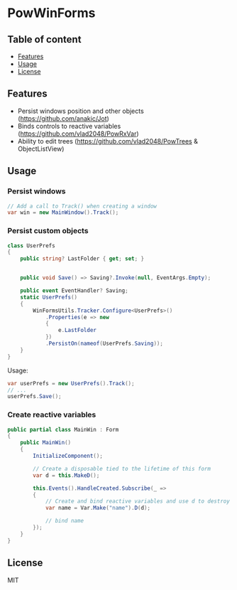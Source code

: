 # PowWinForms

## Table of content

- [Features](#features)
- [Usage](#usage)
- [License](#license)

## Features

- Persist windows position and other objects (https://github.com/anakic/Jot)
- Binds controls to reactive variables (https://github.com/vlad2048/PowRxVar)
- Ability to edit trees (https://github.com/vlad2048/PowTrees & ObjectListView)

## Usage

### Persist windows
```c#
// Add a call to Track() when creating a window
var win = new MainWindow().Track();
```

### Persist custom objects
```c#
class UserPrefs
{
	public string? LastFolder { get; set; }


	public void Save() => Saving?.Invoke(null, EventArgs.Empty);

	public event EventHandler? Saving;
	static UserPrefs()
	{
		WinFormsUtils.Tracker.Configure<UserPrefs>()
			.Properties(e => new
			{
				e.LastFolder
			})
			.PersistOn(nameof(UserPrefs.Saving));
	}
}
```
Usage:
```c#
var userPrefs = new UserPrefs().Track();
// ...
userPrefs.Save();
```

### Create reactive variables
```c#
public partial class MainWin : Form
{
	public MainWin()
	{
		InitializeComponent();

		// Create a disposable tied to the lifetime of this form
		var d = this.MakeD();

		this.Events().HandleCreated.Subscribe(_ =>
		{
			// Create and bind reactive variables and use d to destroy them when the form is closed
			var name = Var.Make("name").D(d);

			// bind name
		});
	}
}
```


## License

MIT
